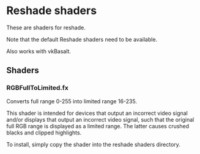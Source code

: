 # Reshade shaders

These are shaders for reshade.

Note that the default Reshade shaders need to be available.

Also works with vkBasalt.

## Shaders

### RGBFullToLimited.fx

Converts full range 0-255 into limited range 16-235.

This shader is intended for devices that output an incorrect video signal and/or displays that output an incorrect video signal, such that the original full RGB range is displayed as a limited range. The latter causes crushed blacks and clipped highlights.

To install, simply copy the shader into the reshade shaders directory.
